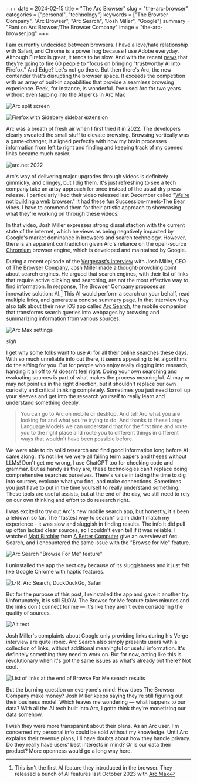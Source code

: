 +++
date = 2024-02-15
title = "The Arc Browser"
slug = "the-arc-browser"
categories = ["personal", "technology"]
keywords = ["The Browser Company", "Arc Browser", "Arc Search", "Josh Miller", "Google"]
summary = "Rant on Arc Browser/The Browser Company"
image = "the-arc-browser.jpg"
+++

I am currently undecided between browsers. I have a love/hate relationship with Safari, and Chrome is a power hog because I use Adobe everyday. Although Firefox is great, it tends to be slow. And with the recent [news](https://techcrunch.com/2024/02/13/mozilla-downsizes-as-it-refocuses-on-firefox-and-ai-read-the-memo/?guccounter=1) that they're going to fire 60 people to “focus on bringing "trustworthy AI into Firefox." And Edge? Let's not go there. But then there's Arc, the new contender that's disrupting the browser space. It exceeds the competition with an array of built-in capabilities that provide a seamless browsing experience. Peek, for instance, is wonderful. I've used Arc for two years without even tapping into the AI perks in Arc Max

![Arc split screen](arc-split-screen.jpg "Arc Split Screen")

![Firefox with Sidebery sidebar extension](firefox-sidebery.jpg "My Firefox setup with Sidebery sidebar extension")

Arc was a breath of fresh air when I first tried it in 2022. The developers clearly sweated the small stuff to elevate browsing. Browsing vertically was a game-changer; it aligned perfectly with how my brain processes information from left to right and finding and keeping track of my opened links became much easier.  

![arc.net 2022](arc-2022.jpg "arc.net 2022")

Arc's way of delivering major upgrades through videos is definitely gimmicky, and cringey, but I dig them. It's just refreshing to see a tech company take an artsy approach for once instead of the usual dry press release. I particularly liked their video released last December called "[We're not building a web browser](https://youtube.com/watch?v=u2-d5Sty-K0)." It had these fun Succession-meets-The Bear vibes. I have to commend them for their artistic approach to showcasing what they're working on through these videos.

In that video, Josh Miller expresses strong dissatisfaction with the current state of the internet, which he views as being negatively impacted by Google's market dominance in browsers and search technology. However, there is an apparent contradiction given Arc's reliance on the open-source [Chromium](https://arc.net/faq#:~:text=is%20arc%20based%20on%20chromium%3F) browser engine, which is developed and maintained by Google.

During a recent episode of the [Vergecast’s interview](https://www.theverge.com/2024/2/6/24063221/ai-search-arc-galaxy-s24-spatial-video-vergecast) with Josh Miller, CEO of [The Browser Company](https://thebrowser.company/?ref=krabf.com), Josh Miller made a thought-provoking point about search engines. He argued that search engines, with their list of links that require active clicking and searching, are not the most effective way to find information. In response, The Browser Company proposes an innovative solution: AI.[^1] This AI would perform a search on your behalf, read multiple links, and generate a concise summary page. In that interview they also talk about their new iOS app called [Arc Search](https://arc.net/blog/arc-search/?ref=krabf.com), the mobile companion that transforms search queries into webpages by browsing and summarizing information from various sources.

![Arc Max settings](arc-max.jpg "Arc Max")

*sigh*

I get why some folks want to use AI for all their online searches these days. With so much unreliable info out there, it seems appealing to let algorithms do the sifting for you. But for people who enjoy really digging into research, handing it all off to AI doesn't feel right. Doing your own searching and evaluating sources is part of what makes the process meaningful. AI may or may not point us in the right direction, but it shouldn't replace our own curiosity and critical thinking completely. Sometimes you just need to roll up your sleeves and get into the research yourself to really learn and understand something deeply.

> You can go to Arc on mobile or desktop. And tell Arc what you are looking for and what you're trying to do. And thanks to these Large Language Models we can understand that for the first time and route you to the right place and route you to different things in different ways that wouldn't have been possible before.

We were able to do solid research and find good information long before AI came along. It's not like we were all failing term papers and theses without LLMs! Don't get me wrong, I use ChatGPT too for checking code and grammar. But as handy as they are, these technologies can't replace doing comprehensive searches ourselves. There's value in taking the time to dig into sources, evaluate what you find, and make connections. Sometimes you just have to put in the time yourself to really understand something. These tools are useful assists, but at the end of the day, we still need to rely on our own thinking and effort to do research right.

I was excited to try out Arc's new mobile search app, but honestly, it's been a letdown so far. The "fastest way to search" claim didn't match my experience - it was slow and sluggish in finding results. The info it did pull up often lacked clear sources, so I couldn't even tell if it was reliable. I watched [Matt Birchler](https://birchtree.me/?ref=krabf.com) from [A Better Computer](https://youtube.com/watch?v=-9Pw62MEdfA) give an overview of Arc Search, and I encountered the same issue with the "Browse for Me" feature.

![Arc Search "Browse For Me" feature"](browse-for-me.jpg "Arc Search Browse For Me feature")

I uninstalled the app the next day because of its sluggishness and it just felt like Google Chrome with haptic features.

![L-R: Arc Search, DuckDuckGo, Safari](browser-difference.jpg "L-R: Arc Search, DuckDuckGo, Safari")

But for the purpose of this post, I reinstalled the app and gave it another try. Unfortunately, it is still SLOW. The Browse for Me feature takes minutes and the links don't connect for me — it's like they aren't even considering the quality of sources.

![Alt text](arc-official-source.jpg "Quote text from fan experience but no source")

Josh Miller's complaints about Google only providing links during his Verge interview are quite ironic. Arc Search also simply presents users with a collection of links, without additional meaningful or useful information. It's definitely something they need to work on. But for now, acting like this is revolutionary when it's got the same issues as what's already out there? Not cool.  

![List of links at the end of Browse For Me search results](bunch-of-links.jpg "List of links at the end of Browse For Me search results")

But the burning question on everyone's mind: How does The Browser Company make money?  Josh Miller keeps saying they're still figuring out their business model. Which leaves me wondering — what happens to our data? With all the AI tech built into Arc, I gotta think they're monetizing our data somehow.

I wish they were more transparent about their plans. As an Arc user, I'm concerned my personal info could be sold without my knowledge. Until Arc explains their revenue plans, I'll have doubts about how they handle privacy. Do they really have users' best interests in mind? Or is our data their product? More openness would go a long way here.


[^1]: This isn't the first AI feature they introduced in the browser. They released a bunch of AI features last October 2023 with [Arc Max](https://arc.net/max)